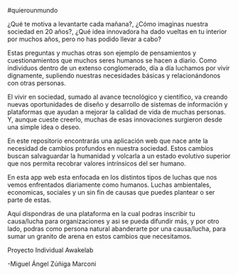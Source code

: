 #quierounmundo

¿Qué te motiva a levantarte cada mañana?, ¿Cómo imaginas nuestra sociedad en 20 años?, ¿Qué idea innovadora ha dado vueltas en tu interior por muchos años, pero no has podido llevar a cabo?

Estas preguntas y muchas otras son ejemplo de pensamientos y cuestionamientos que muchos seres humanos se hacen a diario. Como individuos dentro de un extenso conglomerado, día a día luchamos por vivir dignamente, supliendo nuestras necesidades básicas y relacionándonos con otras personas.

El vivir en sociedad, sumado al avance tecnológico y científico, va creando nuevas oportunidades de diseño y desarrollo de sistemas de información y plataformas que ayudan a mejorar la calidad de vida de muchas personas. Y, aunque cueste creerlo, muchas de esas innovaciones surgieron desde una simple idea o deseo.

En este repositorio encontrarás una aplicación web que nace ante la necesidad de cambios profundos en nuestra sociedad. Estos cambios buscan salvaguardar la humanidad y volcarla a un estado evolutivo superior que nos permita recobrar valores intrínsicos del ser humano.

En esta app web esta enfocada en los distintos tipos de luchas que nos vemos enfrentados diariamente como humanos. Luchas ambientales, economicas, sociales y un sin fin de causas que puedes plantear o ser parte de estas.

Aquí dispondras de una plataforma en la cual podras inscribir tu causa/lucha para organizaciones y asi se pueda difundir más, y por otro lado, podras como persona natural abanderarte por una causa/lucha, para sumar un granito de arena en estos cambios que necesitamos.

Proyecto Individual Awakelab

-Miguel Ángel Zúñiga Marconi
